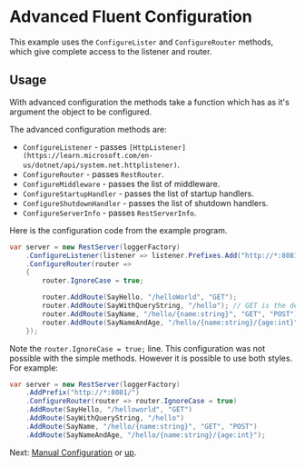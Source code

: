 # Advanced Fluent Configuration

This example uses the `ConfigureLister` and `ConfigureRouter` methods, which
give complete access to the listener and router.

## Usage

With advanced configuration the methods take a function which has as it's
argument the object to be configured.

The advanced configuration methods are:

* `ConfigureListener` - passes `[HttpListener](https://learn.microsoft.com/en-us/dotnet/api/system.net.httplistener)`.
* `ConfigureRouter` - passes `RestRouter`.
* `ConfigureMiddleware` - passes the list of middleware.
* `ConfigureStartupHandler` - passes the list of startup handlers.
* `ConfigureShutdownHandler` - passes the list of shutdown handlers.
* `ConfigureServerInfo` - passes `RestServerInfo`.

Here is the configuration code from the example program.

```csharp
var server = new RestServer(loggerFactory)
    .ConfigureListener(listener => listener.Prefixes.Add("http://*:8081/"))
    .ConfigureRouter(router =>
    {
        router.IgnoreCase = true;

        router.AddRoute(SayHello, "/helloWorld", "GET");
        router.AddRoute(SayWithQueryString, "/hello"); // GET is the default.
        router.AddRoute(SayName, "/hello/{name:string}", "GET", "POST");
        router.AddRoute(SayNameAndAge, "/hello/{name:string}/{age:int}");
    });
```

Note the `router.IgnoreCase = true;` line. This configuration was not possible
with the simple methods. However it is possible to use both styles. For example:

```csharp
var server = new RestServer(loggerFactory)
    .AddPrefix("http://*:8081/")
    .ConfigureRouter(router => router.IgnoreCase = true)
    .AddRoute(SayHello, "/helloworld", "GET")
    .AddRoute(SayWithQueryString, "/hello")
    .AddRoute(SayName, "/hello/{name:string}", "GET", "POST")
    .AddRoute(SayNameAndAge, "/hello/{name:string}/{age:int}");
```

Next: [Manual Configuration](../Manual/) or [up](..).
